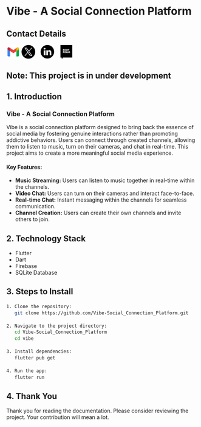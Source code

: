 # Vibe - A Social Connection Platform

## Contact Details

[<img src="assets/gmail.png" alt="Email" width="36" height="36">](mailto:rajsurase3@gmail.com)
[<img src="assets/twitter.png" alt="Twitter" width="36" height="36" style="margin-right: 10px;">](https://twitter.com/Raj-Surase)
[<img src="assets/linkedin.png" alt="LinkedIn" width="36" height="36" style="margin-right: 10px;">]([https://www.linkedin.com/in/raj-surase/])
[<img src="assets/portfolio.png" alt="Portfolio" width="36" height="36" style="margin-right: 10px;">]([https://www.linkedin.com/in/raj-surase/])

<h2>Note: This project is in under development

## 1. Introduction

### Vibe - A Social Connection Platform

Vibe is a social connection platform designed to bring back the essence of social media by fostering genuine interactions rather than promoting addictive behaviors. Users can connect through created channels, allowing them to listen to music, turn on their cameras, and chat in real-time. This project aims to create a more meaningful social media experience.

#### Key Features:
- **Music Streaming:** Users can listen to music together in real-time within the channels.
- **Video Chat:** Users can turn on their cameras and interact face-to-face.
- **Real-time Chat:** Instant messaging within the channels for seamless communication.
- **Channel Creation:** Users can create their own channels and invite others to join.

## 2. Technology Stack

- Flutter
- Dart
- Firebase
- SQLite Database

## 3. Steps to Install

```bash
1. Clone the repository:
   git clone https://github.com/Vibe-Social_Connection_Platform.git

2. Navigate to the project directory:
   cd Vibe-Social_Connection_Platform
   cd vibe

3. Install dependencies:
   flutter pub get

4. Run the app:
   flutter run
```

## 4. Thank You

Thank you for reading the documentation. Please consider reviewing the project. Your contribution will mean a lot.
